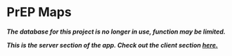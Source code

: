 <h1> PrEP Maps </h1>

**_The database for this project is no longer in use, function may be limited._**

**_This is the server section of the app. Check out the client section <a href="https://github.com/thomknoe/prepmaps.client" target="_blank">here.</a>_**
